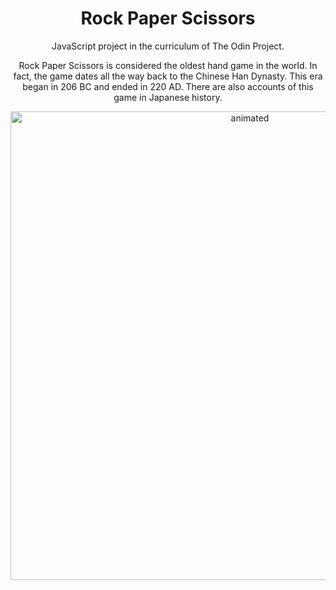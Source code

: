 
<h1 align="center">Rock Paper Scissors</h1>

<p align="center">JavaScript project in the curriculum of The Odin Project.</p>

<p align="center">Rock Paper Scissors is considered the oldest hand game in the world. In fact, the game dates all the way back to the Chinese Han Dynasty. This era began in 206 BC and ended in 220 AD. There are also accounts of this game in Japanese history.</p>

<p align="center">
<img src="https://user-images.githubusercontent.com/106592392/187507478-b4f20131-ba03-476b-a228-3645f533aab0.gif" width="750" height="750" alt="animated" />
</p>


